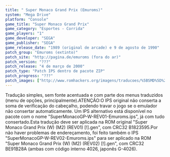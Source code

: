 ```yaml
---
title: " Super Monaco Grand Prix (Emuroms)"
system: "Mega Drive"
platform: "Console"
game_title: "Super Monaco Grand Prix"
game_category: "Esportes - Corrida"
game_players: "1"
game_developer: "SEGA"
game_publisher: "SEGA"
game_release_date: "1989 (original de arcade) e 9 de agosto de 1990"
patch_group: "Emuroms (extinto)"
patch_site: "http://pagina.de/emuroms (fora do ar)"
patch_version: "???"
patch_release: "4 de março de 2000"
patch_type: "Patch IPS dentro de pacote ZIP"
patch_progress: "???"
patch_images: ["http://www.romhackers.org/imagens/traducoes/%5BSMD%5D%20Super%20Monaco%20Grand%20Prix%20-%20Emuroms%20e%20Tradu-Roms%20-%201.png","http://www.romhackers.org/imagens/traducoes/%5BSMD%5D%20Super%20Monaco%20Grand%20Prix%20-%20Emuroms%20-%202.png","http://www.romhackers.org/imagens/traducoes/%5BSMD%5D%20Super%20Monaco%20Grand%20Prix%20-%20Emuroms%20-%203.png"]
---
```

Tradução simples, sem fonte acentuada e com parte dos menus traduzidos (menu de opções, principalmente).ATENÇÃO:O IPS original não conserta a soma de verificação do cabeçalho, podendo travar o jogo se o emulador não consertar automaticamente. Um IPS alternativo está disponível no pacote com o nome "SuperMonacoGP-W-REV01-Emuroms.ips", já com tudo consertado.Esta tradução deve ser aplicada na ROM original "Super Monaco Grand Prix (W) (M2) (REV01) [!].gen", com CRC32 B1823595.Por não haver problemas de endereçamento, foi feito também o IPS "SuperMonacoGP-W-REV02-Emuroms.ips" para ser aplicado na ROM "Super Monaco Grand Prix (W) (M2) (REV02) [!].gen", com CRC32 BE91B28A (ambas com código interno 4026, japonês G-4026).